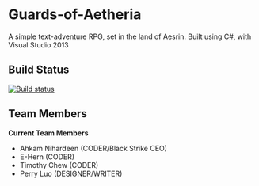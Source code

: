 # Guards-of-Aetheria
A simple text-adventure RPG, set in the land of Aesrin. Built using C#, with Visual Studio 2013
## Build Status
[![Build status](https://ci.appveyor.com/api/projects/status/ve8bo2ane5nudjvq)](https://ci.appveyor.com/project/Ahsome/guards-of-aetheria)

## Team Members
**Current Team Members**
- Ahkam Nihardeen (CODER/Black Strike CEO)
- E-Hern (CODER)
- Timothy Chew (CODER)
- Perry Luo (DESIGNER/WRITER)
